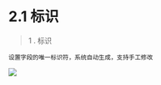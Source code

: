 # 2.1 标识

> 1 . 标识 

    设置字段的唯一标识符，系统自动生成，支持手工修改

![](http://pc1pao5ui.bkt.clouddn.com/20180718080350.jpg)



